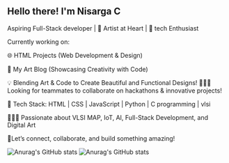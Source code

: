 ##  Hello there! I'm Nisarga C
Aspiring Full-Stack developer | 🎨 Artist at Heart | 👾 tech Enthusiast

 Currently working on:

🌐 HTML Projects (Web Development & Design)

🎨 My Art Blog (Showcasing Creativity with Code)
 

💡 Blending Art & Code to Create Beautiful and Functional Designs!
🕵🏽‍♀️ Looking for teammates to collaborate on hackathons & innovative projects!

🔧 Tech Stack:
HTML | CSS | JavaScript | Python | C programming | vlsi

🧚🏽‍♀️ Passionate about VLSI MAP, IoT, AI, Full-Stack Development, and Digital Art

🌚Let’s connect, collaborate, and build something amazing!

![Anurag's GitHub stats](https://github-readme-stats.vercel.app/api?username=Nisarga05&show_icons=true)
![Anurag's GitHub stats](https://github-readme-stats.vercel.app/api?username=Nisarga05&show_icons=true&theme=radical)
